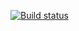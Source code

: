 [![Build status](https://ci.appveyor.com/api/projects/status/vtt7n1dh60uj8s9k/branch/main?svg=true)](https://ci.appveyor.com/project/KhalilovaIrina/pageobject/branch/main)
